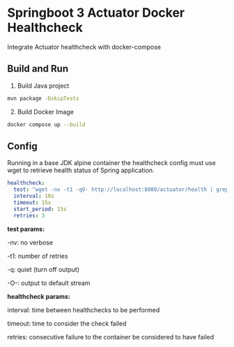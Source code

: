 # Springboot 3 Actuator Docker Healthcheck

Integrate Actuator healthcheck with docker-compose

## Build and Run

1. Build Java project

```bash
mvn package -DskipTests
```

2. Build Docker Image

```bash
docker compose up --build
```

## Config

Running in a base JDK alpine container the healthcheck config must use wget to retrieve health status of Spring application.

```yaml
healthcheck:
  test: "wget -nv -t1 -qO- http://localhost:8080/actuator/health | grep UP || exit 1"
  interval: 10s
  timeout: 15s
  start_period: 15s
  retries: 3
```

**test params:**

-nv: no verbose

-t1: number of retries 

-q: quiet (turn off output)

-O-: output to default stream

**healthcheck params:**

interval: time between healthchecks to be performed

timeout: time to consider the check failed

retries: consecutive failure to the container be considered to have failed
